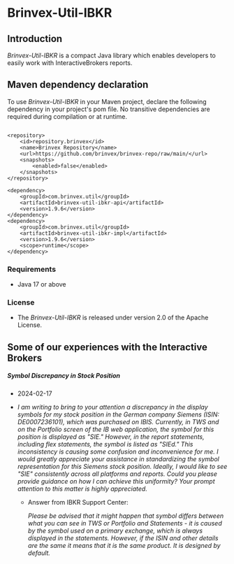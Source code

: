 # Brinvex-Util-IBKR

## Introduction

_Brinvex-Util-IBKR_ is a compact Java library which enables developers 
to easily work with InteractiveBrokers reports.

## Maven dependency declaration
To use _Brinvex-Util-IBKR_ in your Maven project, declare the following dependency in your project's pom file. 
No transitive dependencies are required during compilation or at runtime.
````

<repository>
    <id>repository.brinvex</id>
    <name>Brinvex Repository</name>
    <url>https://github.com/brinvex/brinvex-repo/raw/main/</url>
    <snapshots>
        <enabled>false</enabled>
    </snapshots>
</repository>

<dependency>
    <groupId>com.brinvex.util</groupId>
    <artifactId>brinvex-util-ibkr-api</artifactId>
    <version>1.9.6</version>
</dependency>
<dependency>
    <groupId>com.brinvex.util</groupId>
    <artifactId>brinvex-util-ibkr-impl</artifactId>
    <version>1.9.6</version>
    <scope>runtime</scope>
</dependency>
````

### Requirements
- Java 17 or above

### License

- The _Brinvex-Util-IBKR_ is released under version 2.0 of the Apache License.

## Some of our experiences with the Interactive Brokers 

#####  Symbol Discrepancy in Stock Position
- 2024-02-17
- _I am writing to bring to your attention a discrepancy in the display symbols for my stock position in the German company Siemens (ISIN: DE0007236101), which was purchased on IBIS.
Currently, in TWS and on the Portfolio screen of the IB web application, the symbol for this position is displayed as "SIE." However, in the report statements, including flex statements, the symbol is listed as "SIEd." This inconsistency is causing some confusion and inconvenience for me.
I would greatly appreciate your assistance in standardizing the symbol representation for this Siemens stock position. Ideally, I would like to see "SIE" consistently across all platforms and reports.
Could you please provide guidance on how I can achieve this uniformity? Your prompt attention to this matter is highly appreciated._

  - Answer from IBKR Support Center:
  
     _Please be advised that it might happen that symbol differs between what you can see in TWS or Portfolio and Statements - it is caused by the symbol used on a primary exchange, which is always displayed in the statements. However, if the ISIN and other details are the same it means that it is the same product. It is designed by default._


